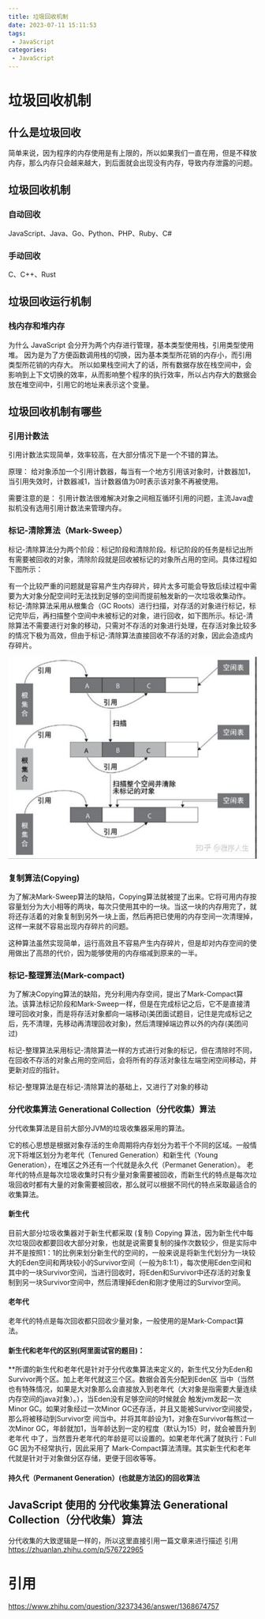 ```yaml
---
title: 垃圾回收机制
date: 2023-07-11 15:11:53
tags:
 - JavaScript
categories:
 - JavaScript
---
```


# 垃圾回收机制

## 什么是垃圾回收

简单来说，因为程序的内存使用是有上限的，所以如果我们一直在用，但是不释放内存，那么内存只会越来越大，到后面就会出现没有内存，导致内存泄露的问题。

## 垃圾回收机制

### 自动回收

JavaScript、Java、Go、Python、PHP、Ruby、C#

### 手动回收

C、C++、Rust



## 垃圾回收运行机制

### 栈内存和堆内存

为什么 JavaScript 会分开为两个内存进行管理，基本类型使用栈，引用类型使用堆。
因为是为了方便函数调用栈的切换，因为基本类型所花销的内存小，而引用类型所花销的内存大。
所以如果栈空间大了的话，所有数据存放在栈空间中，会影响到上下文切换的效率，从而影响整个程序的执行效率，所以占内存大的数据会放在堆空间中，引用它的地址来表示这个变量。



## 垃圾回收机制有哪些

### 引用计数法

引用计数法实现简单，效率较高，在大部分情况下是一个不错的算法。

原理：
  给对象添加一个引用计数器，每当有一个地方引用该对象时，计数器加1，当引用失效时，计数器减1，当计数器值为0时表示该对象不再被使用。

需要注意的是：
  引用计数法很难解决对象之间相互循环引用的问题，主流Java虚拟机没有选用引用计数法来管理内存。



### 标记-清除算法（Mark-Sweep）

  标记-清除算法分为两个阶段：标记阶段和清除阶段。标记阶段的任务是标记出所有需要被回收的对象，清除阶段就是回收被标记的对象所占用的空间。具体过程如下图所示：

有一个比较严重的问题就是容易产生内存碎片，碎片太多可能会导致后续过程中需要为大对象分配空间时无法找到足够的空间而提前触发新的一次垃圾收集动作。
标记-清除算法采用从根集合（GC Roots）进行扫描，对存活的对象进行标记，标记完毕后，再扫描整个空间中未被标记的对象，进行回收，如下图所示。标记-清除算法不需要进行对象的移动，只需对不存活的对象进行处理，在存活对象比较多的情况下极为高效，但由于标记-清除算法直接回收不存活的对象，因此会造成内存碎片。

![Alt text](垃圾回收机制/image.png)



### 复制算法(Copying)

为了解决Mark-Sweep算法的缺陷，Copying算法就被提了出来。它将可用内存按容量划分为大小相等的两块，每次只使用其中的一块。当这一块的内存用完了，就将还存活着的对象复制到另外一块上面，然后再把已使用的内存空间一次清理掉，这样一来就不容易出现内存碎片的问题。

这种算法虽然实现简单，运行高效且不容易产生内存碎片，但是却对内存空间的使用做出了高昂的代价，因为能够使用的内存缩减到原来的一半。



### 标记-整理算法(Mark-compact)

为了解决Copying算法的缺陷，充分利用内存空间，提出了Mark-Compact算法。该算法标记阶段和Mark-Sweep一样，但是在完成标记之后，它不是直接清理可回收对象，而是将存活对象都向一端移动(美团面试题目，记住是完成标记之后，先不清理，先移动再清理回收对象)，然后清理掉端边界以外的内存(美团问过)

标记-整理算法采用标记-清除算法一样的方式进行对象的标记，但在清除时不同，在回收不存活的对象占用的空间后，会将所有的存活对象往左端空闲空间移动，并更新对应的指针。

标记-整理算法是在标记-清除算法的基础上，又进行了对象的移动


### 分代收集算法 Generational Collection（分代收集）算法

分代收集算法是目前大部分JVM的垃圾收集器采用的算法。

它的核心思想是根据对象存活的生命周期将内存划分为若干个不同的区域。一般情况下将堆区划分为老年代（Tenured Generation）和新生代（Young Generation），在堆区之外还有一个代就是永久代（Permanet Generation）。
老年代的特点是每次垃圾收集时只有少量对象需要被回收，而新生代的特点是每次垃圾回收时都有大量的对象需要被回收，那么就可以根据不同代的特点采取最适合的收集算法。

#### 新生代

目前大部分垃圾收集器对于新生代都采取 (复制) Copying 算法，因为新生代中每次垃圾回收都要回收大部分对象，也就是说需要复制的操作次数较少，但是实际中并不是按照1：1的比例来划分新生代的空间的，一般来说是将新生代划分为一块较大的Eden空间和两块较小的Survivor空间（一般为8:1:1），每次使用Eden空间和其中的一块Survivor空间，当进行回收时，将Eden和Survivor中还存活的对象复制到另一块Survivor空间中，然后清理掉Eden和刚才使用过的Survivor空间。

#### 老年代

老年代的特点是每次回收都只回收少量对象，一般使用的是Mark-Compact算法。


#### 新生代和老年代的区别(阿里面试官的题目)： 
**所谓的新生代和老年代是针对于分代收集算法来定义的，新生代又分为Eden和Survivor两个区。加上老年代就这三个区。数据会首先分配到Eden区 当中（当然也有特殊情况，如果是大对象那么会直接放入到老年代（大对象是指需要大量连续内存空间的java对象）。），当Eden没有足够空间的时候就会 触发jvm发起一次Minor GC。如果对象经过一次Minor GC还存活，并且又能被Survivor空间接受，那么将被移动到Survivor空 间当中。并将其年龄设为1，对象在Survivor每熬过一次Minor GC，年龄就加1，当年龄达到一定的程度（默认为15）时，就会被晋升到老年代 中了，当然晋升老年代的年龄是可以设置的。如果老年代满了就执行：Full GC 因为不经常执行，因此采用了 Mark-Compact算法清理。其实新生代和老年代就是针对于对象做分区存储，更便于回收等等。


#### 持久代（Permanent Generation）(也就是方法区)的回收算法



## JavaScript 使用的 分代收集算法 Generational Collection（分代收集）算法

分代收集的大致逻辑是一样的，所以这里直接引用一篇文章来进行描述
引用
https://zhuanlan.zhihu.com/p/576722965


# 引用

https://www.zhihu.com/question/32373436/answer/1368674757